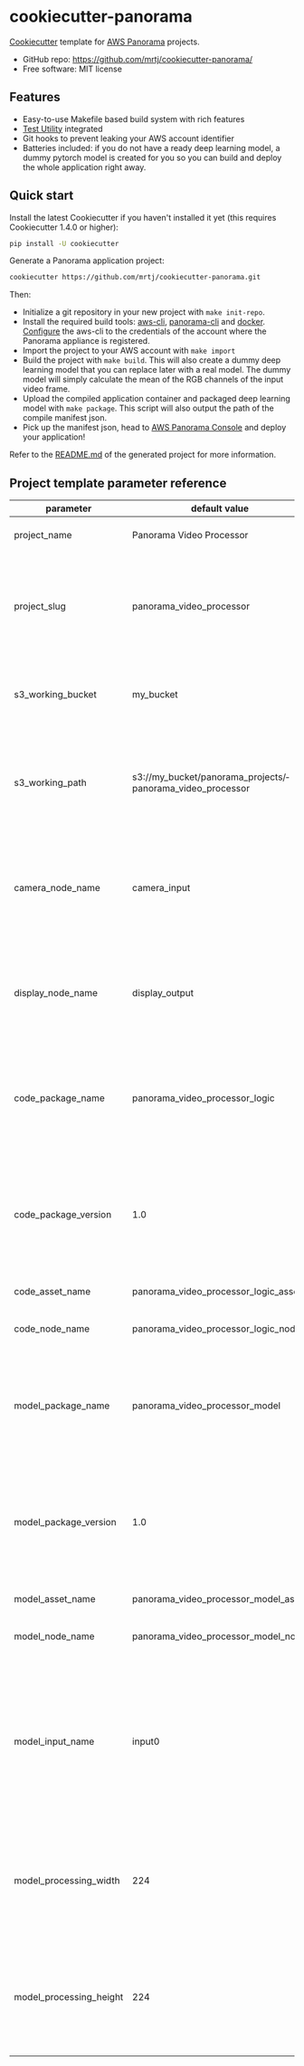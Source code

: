 # cookiecutter-panorama

[Cookiecutter](https://github.com/cookiecutter/cookiecutter) template for [AWS Panorama](https://aws.amazon.com/panorama/) projects.

- GitHub repo: https://github.com/mrtj/cookiecutter-panorama/
- Free software: MIT license

## Features

- Easy-to-use Makefile based build system with rich features
- [Test Utility](https://github.com/aws-samples/aws-panorama-samples) integrated
- Git hooks to prevent leaking your AWS account identifier
- Batteries included: if you do not have a ready deep learning model, a dummy pytorch model is created for you so you can build and deploy the whole application right away.

## Quick start

Install the latest Cookiecutter if you haven't installed it yet (this requires Cookiecutter 1.4.0 or higher):

```bash
pip install -U cookiecutter
```

Generate a Panorama application project:

```bash
cookiecutter https://github.com/mrtj/cookiecutter-panorama.git
```

Then:

- Initialize a git repository in your new project with `make init-repo`.
- Install the required build tools: [aws-cli](https://aws.amazon.com/cli/), [panorama-cli](https://github.com/aws/aws-panorama-cli) and [docker](https://docs.docker.com/get-docker/). [Configure](https://docs.aws.amazon.com/cli/latest/userguide/cli-chap-configure.html) the aws-cli to the credentials of the account where the Panorama appliance is registered.
- Import the project to your AWS account with `make import`
- Build the project with `make build`. This will also create a dummy deep learning model that you can replace later with a real model. The dummy model will simply calculate the mean of the RGB channels of the input video frame.
- Upload the compiled application container and packaged deep learning model with `make package`. This script will also output the path of the compile manifest json.
- Pick up the manifest json, head to [AWS Panorama Console](https://console.aws.amazon.com/panorama/home) and deploy your application!

Refer to the [README.md]({{cookiecutter.project_slug}}/README.md) of the generated project for more information.

## Project template parameter reference

| parameter | default value | description |
|-----------|---------------|-------------|
| project_name | Panorama Video Processor | The human-readable name of the project |
| project_slug | panorama_video_processor | Project slug that can be used in file names, identifiers, etc. Should contain only letters, numbers and underscores. |
| s3_working_bucket | my_bucket | An AWS S3 bucket where the build system have read/write privileges.  |
| s3_working_path | s3://my_bucket/&shy;panorama_projects/&shy;panorama_video_processor | A full S3 URI in the bucket above. This path will be used for model compilation, archiving manifest files and similar. |
| camera_node_name | camera_input | The name of the camera input node in the manifest file. In most of the cases you can leave it to the default value. |
| display_node_name | display_output | The name of the display output node in the manifest file. In most of the cases you can leave it to the default value. |
| code_package_name | panorama_video_processor_logic | The name of the code package. The package name - package version tuple should be unique in your AWS account. |
| code_package_version | 1.0 | The code package version. You can have several versions of your package deployed contemporarily to your account. |
| code_asset_name | panorama_video_processor_logic_asset | The code asset name. |
| code_node_name | panorama_video_processor_logic_node | The name of the code node in the manifest file. |
| model_package_name | panorama_video_processor_model | The name of the model package. The package name - package version tuple should be unique in your AWS account. |
| model_package_version | 1.0 | The model package version. You can have several versions of your package deployed contemporarily to your account. |
| model_asset_name | panorama_video_processor_model_asset | The model asset name. |
| model_node_name | panorama_video_processor_model_node | The name of the model node in the manifest file. |
| model_input_name | input0 | The name of the input of the deep learning model. The model will be compiled with this input name, and you should refer the input with this name from the application source code. |
| model_processing_width | 224 | The width of the input image of the deep learning model. The input frame will be resized to this size before sending it to the model. |
| model_processing_height | 224 | The height of the input image of the deep learning model. The input frame will be resized to this size before sending it to the model. |
